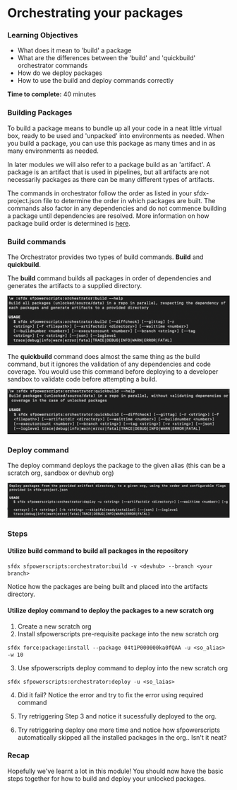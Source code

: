 # Orchestrating your packages

### **Learning Objectives**

* What does it mean to 'build' a package 
* What are the differences between the 'build' and 'quickbuild' orchestrator commands
* How do we deploy packages
* How to use the build and deploy commands correctly

**Time to complete:** 40 minutes

### Building Packages 

To build a package means to bundle up all your code in a neat little virtual box, ready to be used and 'unpacked' into environments as needed. When you build a package, you can use this package as many times and in as many environments as needed. 

In later modules we will also refer to a package build as an 'artifact'. A package is an artifact that is used in pipelines, but all artifacts are not necessarily packages as there can be many different types of artifacts. 

The commands in orchestrator follow the order as listed in your sfdx-project.json file to determine the order in which packages are built. The commands also factor in any dependencies and do not commence building a package until dependencies are resolved. More information on how package build order is determined is [here](https://dxatscale.gitbook.io/sfpowerscripts/commands/build-and-quickbuild). 

### Build commands

The Orchestrator provides two types of build commands. **Build** and **quickbuild**. 

The **build** command builds all packages in order of dependencies and generates the artifacts to a supplied directory.  

![](../.gitbook/assets/image%20%2847%29.png)

The **quickbuild** command does almost the same thing as the build command, but it ignores the validation of any dependencies and code coverage. You would use this command before deploying to a developer sandbox to validate code before attempting a build. 

![](../.gitbook/assets/image%20%2846%29.png)

### Deploy command

The deploy command deploys the package to the given alias \(this can be a scratch org, sandbox or devhub org\) 

![](../.gitbook/assets/image%20%2849%29.png)

### Steps

#### Utilize build command to build all packages in the repository

```text
sfdx sfpowerscripts:orchestrator:build -v <devhub> --branch <your branch>
```

Notice how the packages are being built and placed into the artifacts directory.

#### Utilize deploy command to deploy the packages to a new scratch org

1. Create a new scratch org
2. Install sfpowerscripts pre-requisite package into the new scratch org

```text
sfdx force:package:install --package 04t1P000000ka0fQAA -u <so_alias> -w 10
```

3. Use sfpowerscripts deploy command to deploy into the new scratch org

```text
sfdx sfpowerscripts:orchestrator:deploy -u <so_laias>
```

4. Did it fail? Notice the error and try to fix the error using required command

5. Try retriggering Step 3 and notice it sucessfully deployed to the org.

6. Try retriggering deploy one more time and notice how sfpowerscripts automatically skipped all the installed packages in the org.. Isn't it neat?

### Recap 

Hopefully we've learnt a lot in this module! You should now have the basic steps together for how to build and deploy your unlocked packages. 

